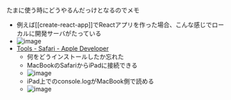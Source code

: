 
たまに使う時にどうやるんだっけとなるのでメモ
- 例えば[[create-react-app]]でReactアプリを作った場合、こんな感じでローカルに開発サーバがたっている
- ![image](https://gyazo.com/98081eba19f9afcdbdb0aa167ba4674f/thumb/1000)
- [Tools - Safari - Apple Developer](https://developer.apple.com/safari/tools/)
    - 何をどうインストールしたか忘れた
    - MacBookのSafariからiPadに接続できる
    - ![image](https://gyazo.com/38a4ee709f9d980281dbcf55fe30ea6a/thumb/1000)
    - iPad上でのconsole.logがMacBook側で読める
    - ![image](https://gyazo.com/f2b22a1a54e81e6fa4bd507ef5be2b54/thumb/1000)
